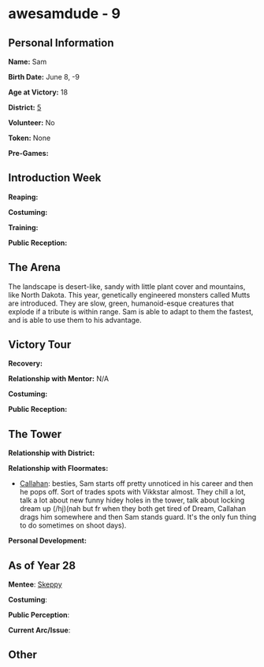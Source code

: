 # awesamdude - 9

## Personal Information
**Name:** Sam

**Birth Date:** June 8, -9

**Age at Victory:** 18

**District:** [5](district5.md)

**Volunteer:** No

**Token:** None

**Pre-Games:** 

## Introduction Week
**Reaping:**

**Costuming:** 

**Training:** 

**Public Reception:** 

## The Arena
The landscape is desert-like, sandy with little plant cover and mountains, like North Dakota. This year, genetically engineered monsters called Mutts are introduced. They are slow, green, humanoid-esque creatures that explode if a tribute is within range. Sam is able to adapt to them the fastest, and is able to use them to his advantage.

## Victory Tour
**Recovery:** 

**Relationship with Mentor:** N/A

**Costuming:**

**Public Reception:** 

## The Tower
**Relationship with District:**

**Relationship with Floormates:** 
- [Callahan](Callahan.md): besties, Sam starts off pretty unnoticed in his career and then he pops off. Sort of trades spots with Vikkstar almost. They chill a lot, talk a lot about new funny hidey holes in the tower, talk about locking dream up (/hj)(nah but fr when they both get tired of Dream, Callahan drags him somewhere and then Sam stands guard. It's the only fun thing to do sometimes on shoot days).

**Personal Development:**

## As of Year 28
**Mentee**: [Skeppy](../floor2/Skeppy.md)

**Costuming**:

**Public Perception**:

**Current Arc/Issue**:

## Other